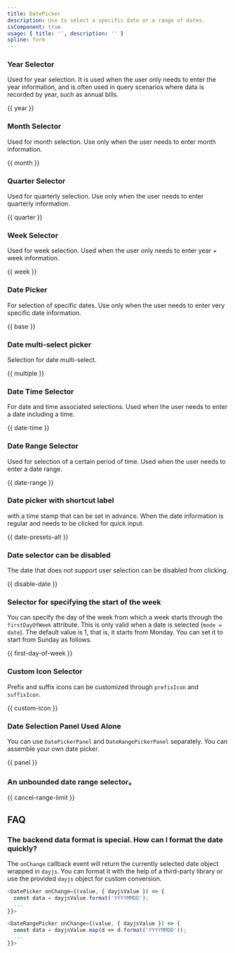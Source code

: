 ```yaml
---
title: DatePicker
description: Use to select a specific date or a range of dates.
isComponent: true
usage: { title: '', description: '' }
spline: form
---
```


### Year Selector

Used for year selection. It is used when the user only needs to enter the year information, and is often used in query scenarios where data is recorded by year, such as annual bills.

{{ year }}

### Month Selector

Used for month selection. Use only when the user needs to enter month information.

{{ month }}

### Quarter Selector

Used for quarterly selection. Use only when the user needs to enter quarterly information.

{{ quarter }}

### Week Selector

Used for week selection. Used when the user only needs to enter year + week information.

{{ week }}

### Date Picker

For selection of specific dates. Use only when the user needs to enter very specific date information.

{{ base }}

### Date multi-select picker

Selection for date multi-select.

{{ multiple }}

### Date Time Selector

For date and time associated selections. Used when the user needs to enter a date including a time.

{{ date-time }}

### Date Range Selector

Used for selection of a certain period of time. Used when the user needs to enter a date range.

{{ date-range }}

### Date picker with shortcut label

with a time stamp that can be set in advance. When the date information is regular and needs to be clicked for quick input.

{{ date-presets-alt }}

### Date selector can be disabled

The date that does not support user selection can be disabled from clicking.

{{ disable-date }}

### Selector for specifying the start of the week

You can specify the day of the week from which a week starts through the `firstDayOfWeek` attribute. This is only valid when a date is selected (`mode = date`). The default value is 1, that is, it starts from Monday. You can set it to start from Sunday as follows.

{{ first-day-of-week }}

### Custom Icon Selector

Prefix and suffix icons can be customized through `prefixIcon` and `suffixIcon`.

{{ custom-icon }}

### Date Selection Panel Used Alone

You can use `DatePickerPanel` and `DateRangePickerPanel` separately. You can assemble your own date picker.

{{ panel }}

### An unbounded date range selector。

{{ cancel-range-limit }}

## FAQ

### The backend data format is special. How can I format the date quickly?

The `onChange` callback event will return the currently selected date object wrapped in `dayjs`. You can format it with the help of a third-party library or use the provided `dayjs` object for custom conversion.

```js
<DatePicker onChange={(value, { dayjsValue }) => {
  const data = dayjsValue.format('YYYYMMDD');
  ...
}}>

<DateRangePicker onChange={(value, { dayjsValue }) => {
  const data = dayjsValue.map(d => d.format('YYYYMMDD'));
  ...
}}>
```
